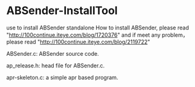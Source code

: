 ABSender-InstallTool
====================

use to install ABSender standalone
How to install ABSender, please read "http://100continue.iteye.com/blog/1720376"
and if meet any problem，please read "http://100continue.iteye.com/blog/2119722"

ABSender.c:  ABSender source code.

ap_release.h: head file for ABSender.c.
  
apr-skeleton.c: a simple apr based program. 
